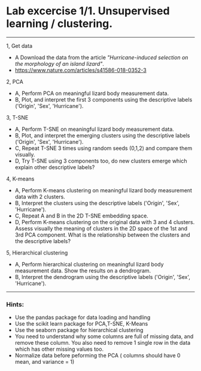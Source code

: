 # Lab excercise 1/1. Unsupervised learning / clustering.


---



1, Get data
* A Download the data from the article *"Hurricane-induced selection on the morphology of an island lizard"*.
* https://www.nature.com/articles/s41586-018-0352-3

2, PCA 
* A, Perform PCA on meaningful lizard body measurement data. 
* B, Plot, and interpret the first 3 components using the descriptive labels ('Origin', 'Sex', 'Hurricane').

3, T-SNE
* A, Perform T-SNE on meaningful lizard body measurement data. 
* B, Plot, and interpret the emerging clusters using the descriptive labels ('Origin', 'Sex', 'Hurricane'). 
* C, Repeat T-SNE 3 times using random seeds (0,1,2) and compare them visually. 
* D, Try T-SNE using 3 components too, do new clusters emerge which explain other descriptive labels?

4, K-means
* A, Perform K-means clustering on meaningful lizard body measurement data with 2 clusters. 
* B, Interpret the clusters using the descriptive labels ('Origin', 'Sex', 'Hurricane'). 
* C, Repeat A and B in the 2D T-SNE embedding space.
* D, Perform K-means clustering on the original data with 3 and 4 clusters. Assess visually the meaning of clusters in the 2D space of the 1st and 3rd PCA component. What is the relationship between the clusters and the descriptive labels? 

5, Hierarchical clustering
* A, Perform hierarchical clustering on meaningful lizard body measurement data. Show the results on a dendrogram.
* B, Interpret the dendrogram using the descriptive labels ('Origin', 'Sex', 'Hurricane').



---

### Hints:

* Use the pandas package for data loading and handling
* Use the scikit learn package for PCA,T-SNE, K-Means
* Use the seaborn package for hierarchical clustering
* You need to understand why some columns are full of missing data, and remove these column. You also need to remove 1 single row in the data which has other missing values too.
* Normalize data before peforming the PCA ( columns should have 0 mean, and variance = 1)



